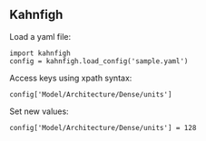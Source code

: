 ## Kahnfigh

Load a yaml file:

```
import kahnfigh
config = kahnfigh.load_config('sample.yaml')
```

Access keys using xpath syntax:

```
config['Model/Architecture/Dense/units']
```

Set new values:
```
config['Model/Architecture/Dense/units'] = 128
```